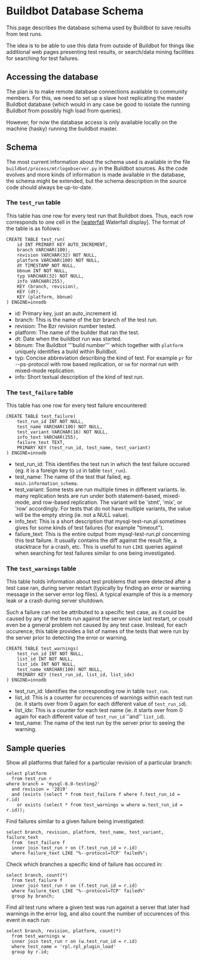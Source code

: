 
# Buildbot Database Schema

This page describes the database schema used by Buildbot to save results from test runs.


The idea is to be able to use this data from outside of Buildbot for things like additional web pages presenting test results, or search/data mining facilities for searching for test failures.


## Accessing the database


The plan is to make remote database connections available to community members. For this, we need to set up a slave host replicating the master Buildbot database (which would in any case be good to isolate the running Buildbot from possibly high load from queries).


However, for now the database access is only available locally on the machine (hasky) running the buildbot master.


## Schema


The most current information about the schema used is available in the file `buildbot/process/mtrlogobserver.py` in the Buildbot sources. As the code evolves and more kinds of information is made available in the database, the schema might be extended, but the schema description in the source code should always be up-to-date.


### The `test_run` table


This table has one row for every test run that Buildbot does. Thus, each row corresponds to one cell in the [[waterfall](https://askmonty.org/buildbot/waterfall) Waterfall display]. The format of the table is as follows:


```
CREATE TABLE test_run(
    id INT PRIMARY KEY AUTO_INCREMENT,
    branch VARCHAR(100),
    revision VARCHAR(32) NOT NULL,
    platform VARCHAR(100) NOT NULL,
    dt TIMESTAMP NOT NULL,
    bbnum INT NOT NULL,
    typ VARCHAR(32) NOT NULL,
    info VARCHAR(255),
    KEY (branch, revision),
    KEY (dt),
    KEY (platform, bbnum)
) ENGINE=innodb
```

* id: Primary key, just an auto_increment id.
* branch: This is the name of the bzr branch of the test run.
* revision: The Bzr revision number tested.
* platform: The name of the builder that ran the test.
* dt: Date when the buildbot run was started.
* bbnum: The Buildbot '''build number''' which together with `platform` uniquely identifies a build within Buildbot.
* typ: Concise abbreviation describing the kind of test. For example `pr` for --ps-protocol with row based replication, or `nm` for normal run with mixed-mode replication.
* info: Short textual description of the kind of test run.


### The `test_failure` table


This table has one row for every test failure encountered:


```
CREATE TABLE test_failure(
    test_run_id INT NOT NULL,
    test_name VARCHAR(100) NOT NULL,
    test_variant VARCHAR(16) NOT NULL,
    info_text VARCHAR(255),
    failure_text TEXT,
    PRIMARY KEY (test_run_id, test_name, test_variant)
) ENGINE=innodb
```

* test_run_id: This identifies the test run in which the test failure occured (eg. it is a foreign key to `id` in table `test_run`).
* test_name: The name of the test that failed, eg. `main.information_schema`.
* test_variant: Some tests are run multiple times in different variants. Ie. many replication tests are run under both statement-based, mixed-mode, and row-based replication. The variant will be 'stmt', 'mix', or 'row' accordingly. For tests that do not have multiple variants, the value will be the empty string (ie. not a NULL value).
* info_text: This is a short description that mysql-test-run.pl sometimes gives for some kinds of test failures (for example "timeout").
* failure_text: This is the entire output from mysql-test-run.pl concerning this test failure. It usually contains the diff against the result file, a stacktrace for a crash, etc. This is useful to run `LIKE` queries against when searching for test failures similar to one being investigated.


### The `test_warnings` table


This table holds information about test problems that were detected after a test case ran, during server restart (typically by finding an error or warning message in the server error log files). A typical example of this is a memory leak or a crash during server shutdown.


Such a failure can not be attributed to a specific test case, as it could be caused by any of the tests run against the server since last restart, or could even be a general problem not caused by any test case. Instead, for each occurence, this table provides a list of names of the tests that were run by the server prior to detecting the error or warning.


```
CREATE TABLE test_warnings(
    test_run_id INT NOT NULL,
    list_id INT NOT NULL,
    list_idx INT NOT NULL,
    test_name VARCHAR(100) NOT NULL,
    PRIMARY KEY (test_run_id, list_id, list_idx)
) ENGINE=innodb
```

* test_run_id: Identifies the corresponding row in table <code>test_run</code>.
* list_id: This is a counter for occurences of warnings within each test run (ie. it starts over from 0 again for each different value of <code>test_run_id</code>).
* list_idx: This is a counter for each test name (ie. it starts over from 0 again for each different value of <code>test_run_id</code> ''and'' <code>list_id</code>).
* test_name: The name of the test run by the server prior to seeing the warning.


## Sample queries


Show all platforms that failed for a particular revision of a particular branch:


```
select platform
  from test_run r
where branch = 'mysql-6.0-testing2'
  and revision = '2819'
  and (exists (select * from test_failure f where f.test_run_id = r.id)
    or exists (select * from test_warnings w where w.test_run_id = r.id));
```

Find failures similar to a given failure being investigated:


```
select branch, revision, platform, test_name, test_variant, failure_text
  from  test_failure f
  inner join test_run r on (f.test_run_id = r.id)
  where failure_text LIKE "%--protocol=TCP' failed%";
```

Check which branches a specific kind of failure has occured in:


```
select branch, count(*)
  from test_failure f
  inner join test_run r on (f.test_run_id = r.id)
  where failure_text LIKE "%--protocol=TCP' failed%"
  group by branch;
```

Find all test runs where a given test was run against a server that later had warnings in the error log, and also count the number of occurences of this event in each run:


```
select branch, revision, platform, count(*)
  from test_warnings w
  inner join test_run r on (w.test_run_id = r.id)
  where test_name = 'rpl.rpl_plugin_load'
  group by r.id;
```
